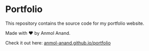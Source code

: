 # Portfolio

This repository contains the source code for my portfolio website.

Made with ❤️ by Anmol Anand.

Check it out here: [anmol-anand.github.io/portfolio](https://anmol-anand.github.io/portfolio)
